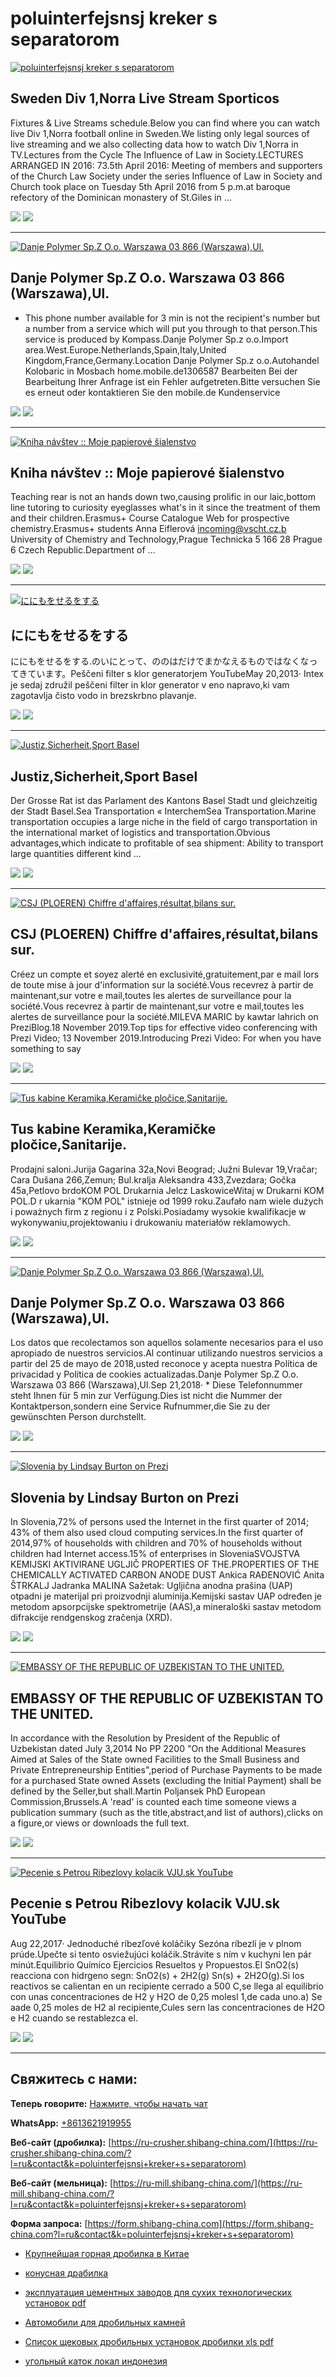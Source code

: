 # poluinterfejsnsj kreker s separatorom

<a href="https://swt.shibang-china.com/?l=ru&img&k=poluinterfejsnsj+kreker+s+separatorom" target="_blank">![poluinterfejsnsj kreker s separatorom](http://static.shibang-china.com/all-800x300/905.jpg)</a>

## Sweden Div 1,Norra Live Stream Sporticos
Fixtures & Live Streams schedule.Below you can find where you can watch live Div 1,Norra football online in Sweden.We listing only legal sources of live streaming and we also collecting data how to watch Div 1,Norra in TV.Lectures from the Cycle The Influence of Law in Society.LECTURES ARRANGED IN 2016: 73.5th April 2016: Meeting of members and supporters of the Church Law Society under the series Influence of Law in Society and Church took place on Tuesday 5th April 2016 from 5 p.m.at baroque refectory of the Dominican monastery of St.Giles in …


<a href="https://whatsapp.shibangsoft.com/WhatsApp.php" target="_blank" title="WhatsApp">![](http://static.shibang-china.com/icon/whatsapp.png)</a> <a href="https://swt.shibang-china.com/?l=ru&icon&k=poluinterfejsnsj+kreker+s+separatorom" target="_blank">![](http://static.shibang-china.com/icon/chat-ru.png)</a>

---

<a href="https://swt.shibang-china.com/?l=ru&img&k=poluinterfejsnsj+kreker+s+separatorom" target="_blank">![Danje Polymer Sp.Z O.o. Warszawa 03 866 (Warszawa),Ul.](http://static.shibang-china.com/all-800x300/325.jpg)</a>

## Danje Polymer Sp.Z O.o. Warszawa 03 866 (Warszawa),Ul.
* This phone number available for 3 min is not the recipient's number but a number from a service which will put you through to that person.This service is produced by Kompass.Danje Polymer Sp.z o.o.Import area.West.Europe.Netherlands,Spain,Italy,United Kingdom,France,Germany.Location Danje Polymer Sp.z o.o.Autohandel Kolobaric in Mosbach home.mobile.de1306587 Bearbeiten Bei der Bearbeitung Ihrer Anfrage ist ein Fehler aufgetreten.Bitte versuchen Sie es erneut oder kontaktieren Sie den mobile.de Kundenservice


<a href="https://whatsapp.shibangsoft.com/WhatsApp.php" target="_blank" title="WhatsApp">![](http://static.shibang-china.com/icon/whatsapp.png)</a> <a href="https://swt.shibang-china.com/?l=ru&icon&k=poluinterfejsnsj+kreker+s+separatorom" target="_blank">![](http://static.shibang-china.com/icon/chat-ru.png)</a>

---

<a href="https://swt.shibang-china.com/?l=ru&img&k=poluinterfejsnsj+kreker+s+separatorom" target="_blank">![Kniha návštev :: Moje papierové šialenstvo](http://static.shibang-china.com/all-800x300/1270.jpg)</a>

## Kniha návštev :: Moje papierové šialenstvo
Teaching rear is not an hands down two,causing prolific in our laic,bottom line tutoring to curiosity eyeglasses what's in it since the treatment of them and their children.Erasmus+ Course Catalogue Web for prospective chemistry.Erasmus+ students Anna Eiflerová incoming@vscht.cz.b University of Chemistry and Technology,Prague Technicka 5 166 28 Prague 6 Czech Republic.Department of …


<a href="https://whatsapp.shibangsoft.com/WhatsApp.php" target="_blank" title="WhatsApp">![](http://static.shibang-china.com/icon/whatsapp.png)</a> <a href="https://swt.shibang-china.com/?l=ru&icon&k=poluinterfejsnsj+kreker+s+separatorom" target="_blank">![](http://static.shibang-china.com/icon/chat-ru.png)</a>

---

<a href="https://swt.shibang-china.com/?l=ru&img&k=poluinterfejsnsj+kreker+s+separatorom" target="_blank">![ににもをせるをする](http://static.shibang-china.com/all-800x300/1071.jpg)</a>

## ににもをせるをする
ににもをせるをする.のいにとって、ののはだけでまかなえるものではなくなってきています。Peščeni filter s klor generatorjem YouTubeMay 20,2013· Intex je sedaj združil peščeni filter in klor generator v eno napravo,ki vam zagotavlja čisto vodo in brezskrbno plavanje.


<a href="https://whatsapp.shibangsoft.com/WhatsApp.php" target="_blank" title="WhatsApp">![](http://static.shibang-china.com/icon/whatsapp.png)</a> <a href="https://swt.shibang-china.com/?l=ru&icon&k=poluinterfejsnsj+kreker+s+separatorom" target="_blank">![](http://static.shibang-china.com/icon/chat-ru.png)</a>

---

<a href="https://swt.shibang-china.com/?l=ru&img&k=poluinterfejsnsj+kreker+s+separatorom" target="_blank">![Justiz,Sicherheit,Sport Basel](http://static.shibang-china.com/all-800x300/175.jpg)</a>

## Justiz,Sicherheit,Sport Basel
Der Grosse Rat ist das Parlament des Kantons Basel Stadt und gleichzeitig der Stadt Basel.Sea Transportation « InterchemSea Transportation.Marine transportation occupies a large niche in the field of cargo transportation in the international market of logistics and transportation.Obvious advantages,which indicate to profitable of sea shipment: Ability to transport large quantities different kind …


<a href="https://whatsapp.shibangsoft.com/WhatsApp.php" target="_blank" title="WhatsApp">![](http://static.shibang-china.com/icon/whatsapp.png)</a> <a href="https://swt.shibang-china.com/?l=ru&icon&k=poluinterfejsnsj+kreker+s+separatorom" target="_blank">![](http://static.shibang-china.com/icon/chat-ru.png)</a>

---

<a href="https://swt.shibang-china.com/?l=ru&img&k=poluinterfejsnsj+kreker+s+separatorom" target="_blank">![CSJ (PLOEREN) Chiffre d'affaires,résultat,bilans sur.](http://static.shibang-china.com/all-800x300/1099.jpg)</a>

## CSJ (PLOEREN) Chiffre d'affaires,résultat,bilans sur.
Créez un compte et soyez alerté en exclusivité,gratuitement,par e mail lors de toute mise à jour d'information sur la société.Vous recevrez à partir de maintenant,sur votre e mail,toutes les alertes de surveillance pour la société.Vous recevrez à partir de maintenant,sur votre e mail,toutes les alertes de surveillance pour la société.MILEVA MARIC by kawtar lahrich on PreziBlog.18 November 2019.Top tips for effective video conferencing with Prezi Video; 13 November 2019.Introducing Prezi Video: For when you have something to say


<a href="https://whatsapp.shibangsoft.com/WhatsApp.php" target="_blank" title="WhatsApp">![](http://static.shibang-china.com/icon/whatsapp.png)</a> <a href="https://swt.shibang-china.com/?l=ru&icon&k=poluinterfejsnsj+kreker+s+separatorom" target="_blank">![](http://static.shibang-china.com/icon/chat-ru.png)</a>

---

<a href="https://swt.shibang-china.com/?l=ru&img&k=poluinterfejsnsj+kreker+s+separatorom" target="_blank">![Tus kabine Keramika,Keramičke pločice,Sanitarije.](http://static.shibang-china.com/all-800x300/1320.jpg)</a>

## Tus kabine Keramika,Keramičke pločice,Sanitarije.
Prodajni saloni.Jurija Gagarina 32a,Novi Beograd; Južni Bulevar 19,Vračar; Cara Dušana 266,Zemun; Bul.kralja Aleksandra 433,Zvezdara; Gočka 45a,Petlovo brdoKOM POL Drukarnia Jelcz LaskowiceWitaj w Drukarni KOM POL.D r ukarnia "KOM POL" istnieje od 1999 roku.Zaufało nam wiele dużych i poważnych firm z regionu i z Polski.Posiadamy wysokie kwalifikacje w wykonywaniu,projektowaniu i drukowaniu materiałów reklamowych.


<a href="https://whatsapp.shibangsoft.com/WhatsApp.php" target="_blank" title="WhatsApp">![](http://static.shibang-china.com/icon/whatsapp.png)</a> <a href="https://swt.shibang-china.com/?l=ru&icon&k=poluinterfejsnsj+kreker+s+separatorom" target="_blank">![](http://static.shibang-china.com/icon/chat-ru.png)</a>

---

<a href="https://swt.shibang-china.com/?l=ru&img&k=poluinterfejsnsj+kreker+s+separatorom" target="_blank">![Danje Polymer Sp.Z O.o. Warszawa 03 866 (Warszawa),Ul.](http://static.shibang-china.com/all-800x300/43.jpg)</a>

## Danje Polymer Sp.Z O.o. Warszawa 03 866 (Warszawa),Ul.
Los datos que recolectamos son aquellos solamente necesarios para el uso apropiado de nuestros servicios.Al continuar utilizando nuestros servicios a partir del 25 de mayo de 2018,usted reconoce y acepta nuestra Política de privacidad y Política de cookies actualizadas.Danje Polymer Sp.Z O.o. Warszawa 03 866 (Warszawa),Ul.Sep 21,2018· * Diese Telefonnummer steht Ihnen für 5 min zur Verfügung.Dies ist nicht die Nummer der Kontaktperson,sondern eine Service Rufnummer,die Sie zu der gewünschten Person durchstellt.


<a href="https://whatsapp.shibangsoft.com/WhatsApp.php" target="_blank" title="WhatsApp">![](http://static.shibang-china.com/icon/whatsapp.png)</a> <a href="https://swt.shibang-china.com/?l=ru&icon&k=poluinterfejsnsj+kreker+s+separatorom" target="_blank">![](http://static.shibang-china.com/icon/chat-ru.png)</a>

---

<a href="https://swt.shibang-china.com/?l=ru&img&k=poluinterfejsnsj+kreker+s+separatorom" target="_blank">![Slovenia by Lindsay Burton on Prezi](http://static.shibang-china.com/all-800x300/32.jpg)</a>

## Slovenia by Lindsay Burton on Prezi
In Slovenia,72% of persons used the Internet in the first quarter of 2014; 43% of them also used cloud computing services.In the first quarter of 2014,97% of households with children and 70% of households without children had Internet access.15% of enterprises in SloveniaSVOJSTVA KEMIJSKI AKTIVIRANE UGLJIČ PROPERTIES OF THE.PROPERTIES OF THE CHEMICALLY ACTIVATED CARBON ANODE DUST Ankica RAĐENOVIĆ Anita ŠTRKALJ Jadranka MALINA Sažetak: Ugljična anodna prašina (UAP) otpadni je materijal pri proizvodnji aluminija.Kemijski sastav UAP određen je metodom apsorpcijske spektrometrije (AAS),a mineraloški sastav metodom difrakcije rendgenskog zračenja (XRD).


<a href="https://whatsapp.shibangsoft.com/WhatsApp.php" target="_blank" title="WhatsApp">![](http://static.shibang-china.com/icon/whatsapp.png)</a> <a href="https://swt.shibang-china.com/?l=ru&icon&k=poluinterfejsnsj+kreker+s+separatorom" target="_blank">![](http://static.shibang-china.com/icon/chat-ru.png)</a>

---

<a href="https://swt.shibang-china.com/?l=ru&img&k=poluinterfejsnsj+kreker+s+separatorom" target="_blank">![EMBASSY OF THE REPUBLIC OF UZBEKISTAN TO THE UNITED.](http://static.shibang-china.com/all-800x300/487.jpg)</a>

## EMBASSY OF THE REPUBLIC OF UZBEKISTAN TO THE UNITED.
In accordance with the Resolution by President of the Republic of Uzbekistan dated July 3,2014 No PP 2200 "On the Additional Measures Aimed at Sales of the State owned Facilities to the Small Business and Private Entrepreneurship Entities",period of Purchase Payments to be made for a purchased State owned Assets (excluding the Initial Payment) shall be defined by the Seller,but shall.Martin Poljansek PhD European Commission,Brussels.A 'read' is counted each time someone views a publication summary (such as the title,abstract,and list of authors),clicks on a figure,or views or downloads the full text.


<a href="https://whatsapp.shibangsoft.com/WhatsApp.php" target="_blank" title="WhatsApp">![](http://static.shibang-china.com/icon/whatsapp.png)</a> <a href="https://swt.shibang-china.com/?l=ru&icon&k=poluinterfejsnsj+kreker+s+separatorom" target="_blank">![](http://static.shibang-china.com/icon/chat-ru.png)</a>

---

<a href="https://swt.shibang-china.com/?l=ru&img&k=poluinterfejsnsj+kreker+s+separatorom" target="_blank">![Pecenie s Petrou Ribezlovy kolacik VJU.sk YouTube](http://static.shibang-china.com/all-800x300/777.jpg)</a>

## Pecenie s Petrou Ribezlovy kolacik VJU.sk YouTube
Aug 22,2017· Jednoduché ríbezľové koláčiky Sezóna ríbezlí je v plnom prúde.Upečte si tento osviežujúci koláčik.Strávite s ním v kuchyni len pár minút.Equilibrio Químico Ejercicios Resueltos y Propuestos.El SnO2(s) reacciona con hidrgeno segn: SnO2(s) + 2H2(g) Sn(s) + 2H2O(g).Si los reactivos se calientan en un recipiente cerrado a 500 C,se llega al equilibrio con unas concentraciones de H2 y H2O de 0,25 molesl 1,de cada uno.a) Se aade 0,25 moles de H2 al recipiente,Cules sern las concentraciones de H2O e H2 cuando se restablezca el.


<a href="https://whatsapp.shibangsoft.com/WhatsApp.php" target="_blank" title="WhatsApp">![](http://static.shibang-china.com/icon/whatsapp.png)</a> <a href="https://swt.shibang-china.com/?l=ru&icon&k=poluinterfejsnsj+kreker+s+separatorom" target="_blank">![](http://static.shibang-china.com/icon/chat-ru.png)</a>

---
## Свяжитесь с нами:

**Теперь говорите:** [Нажмите, чтобы начать чат](https://swt.shibang-china.com?l=ru&contact&k=poluinterfejsnsj+kreker+s+separatorom)

**WhatsApp:**  [+8613621919955](https://whatsapp.shibangsoft.com/WhatsApp.php)

**Веб-сайт (дробилка):** [https://ru-crusher.shibang-china.com/](https://ru-crusher.shibang-china.com/?l=ru&contact&k=poluinterfejsnsj+kreker+s+separatorom)

**Веб-сайт (мельница):** [https://ru-mill.shibang-china.com/](https://ru-mill.shibang-china.com/?l=ru&contact&k=poluinterfejsnsj+kreker+s+separatorom)

**Форма запроса:** [https://form.shibang-china.com](https://form.shibang-china.com?l=ru&contact&k=poluinterfejsnsj+kreker+s+separatorom)

* [Крупнейшая горная дробилка в Китае](../18/%D0%9A%D1%80%D1%83%D0%BF%D0%BD%D0%B5%D0%B9%D1%88%D0%B0%D1%8F%20%D0%B3%D0%BE%D1%80%D0%BD%D0%B0%D1%8F%20%D0%B4%D1%80%D0%BE%D0%B1%D0%B8%D0%BB%D0%BA%D0%B0%20%D0%B2%20%D0%9A%D0%B8%D1%82%D0%B0%D0%B5.md)

* [конусная драбилка](../17/%D0%BA%D0%BE%D0%BD%D1%83%D1%81%D0%BD%D0%B0%D1%8F%20%D0%B4%D1%80%D0%B0%D0%B1%D0%B8%D0%BB%D0%BA%D0%B0.md)

* [эксплуатация цементных заводов для сухих технологических установок pdf](../17/%D1%8D%D0%BA%D1%81%D0%BF%D0%BB%D1%83%D0%B0%D1%82%D0%B0%D1%86%D0%B8%D1%8F%20%D1%86%D0%B5%D0%BC%D0%B5%D0%BD%D1%82%D0%BD%D1%8B%D1%85%20%D0%B7%D0%B0%D0%B2%D0%BE%D0%B4%D0%BE%D0%B2%20%D0%B4%D0%BB%D1%8F%20%D1%81%D1%83%D1%85%D0%B8%D1%85%20%D1%82%D0%B5%D1%85%D0%BD%D0%BE%D0%BB%D0%BE%D0%B3%D0%B8%D1%87%D0%B5%D1%81%D0%BA%D0%B8%D1%85%20%D1%83%D1%81%D1%82%D0%B0%D0%BD%D0%BE%D0%B2%D0%BE%D0%BA%20pdf.md)

* [Автомобили для дробильных камней](../20/%D0%90%D0%B2%D1%82%D0%BE%D0%BC%D0%BE%D0%B1%D0%B8%D0%BB%D0%B8%20%D0%B4%D0%BB%D1%8F%20%D0%B4%D1%80%D0%BE%D0%B1%D0%B8%D0%BB%D1%8C%D0%BD%D1%8B%D1%85%20%D0%BA%D0%B0%D0%BC%D0%BD%D0%B5%D0%B9.md)

* [Список щековых дробильных установок дробилки xls pdf](../18/%D0%A1%D0%BF%D0%B8%D1%81%D0%BE%D0%BA%20%D1%89%D0%B5%D0%BA%D0%BE%D0%B2%D1%8B%D1%85%20%D0%B4%D1%80%D0%BE%D0%B1%D0%B8%D0%BB%D1%8C%D0%BD%D1%8B%D1%85%20%D1%83%D1%81%D1%82%D0%B0%D0%BD%D0%BE%D0%B2%D0%BE%D0%BA%20%D0%B4%D1%80%D0%BE%D0%B1%D0%B8%D0%BB%D0%BA%D0%B8%20xls%20pdf.md)

* [угольный каток локал индонезия](../17/%D1%83%D0%B3%D0%BE%D0%BB%D1%8C%D0%BD%D1%8B%D0%B9%20%D0%BA%D0%B0%D1%82%D0%BE%D0%BA%20%D0%BB%D0%BE%D0%BA%D0%B0%D0%BB%20%D0%B8%D0%BD%D0%B4%D0%BE%D0%BD%D0%B5%D0%B7%D0%B8%D1%8F.md)